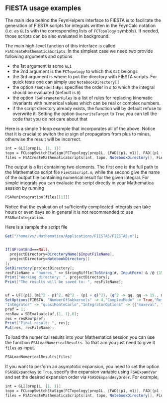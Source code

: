 ## FIESTA usage examples

The main idea behind the FeynHelpers interface to FIESTA is to facilitate the generation of FIESTA scripts for integrals written in the FeynCalc notation (i.e. as `GLI`s with the corresponding lists of `FCTopology` symbols). If needed, those scripts can be also evaluated in background.

The main high-level function of this interface is called `FSACreateMathematicaScripts`. In the simplest case we need two provide following arguments and options

- the 1st argument is some `GLI`
- the 2nd argument is the `FCTopology` to which this `GLI` belongs
- the 3rd argument is where to put the directory with FIESTA scripts. For quick tests one can simply use `NotebookDirectory[]`
- the option `FSAOrderInEps` specifies the order in $\varepsilon$ to which the integral should be evaluated (default is `0`)
- the option `FSAParameterRules` is a list of rules for replacing kinematic invariants with numerical values which can be real or complex numbers.
- if the script directory already exists, the function will by default refuse to overwrite it. Setting the option `OverwriteTarget` to `True` you can tell the code that you do not care about that

Here is a simple 1-loop example that incorporates all of the above. Notice that it is crucial to switch the $i \eta$ sign of propagators from plus to minus, otherwise the result will be incorrect.

```mathematica
int = GLI[prop1L, {1, 1}]
topo = FCLoopSwitchEtaSign[FCTopology[prop1L, {FAD[{p1, m1}], FAD[{p1 + q, m2}]}, {p1}, {q}, {}, {}], -1]
files = FSACreateMathematicaScripts[int, topo, NotebookDirectory[], FinalSubstitutions -> {Hold[SPD][q] -> qq}, FSAParameterRules -> {qq -> 30., m1 -> 2., m2 -> 3.}, OverwriteTarget -> True]
```

The output is a list containing two elements. The first one is the full path to the Mathematica script file `FiestaScript.m`, while the second give the name of the output file containing numerical result for the given integral. For simple integrals you can evaluate the script directly in your Mathematica session by running

```mathematica
FSARunIntegration[files[[1]]]
```

Notice that the evaluation of sufficiently complicated integrals can take hours or even days so in general it is not recommended to use  `FSARunIntegration`.

Here is a sample the script file

```mathematica
Get["/home/vs/.Mathematica/Applications/FIESTA5/FIESTA5.m"];


If[$FrontEnd===Null,
  projectDirectory=DirectoryName[$InputFileName],
  projectDirectory=NotebookDirectory[]
];
SetDirectory[projectDirectory];
resFileName = "numres_" <> StringRiffle[ToString[#, InputForm] & /@ {15., 2., 3.}, "_"]<>"_fiesta.m";
Print["Working directory: ", projectDirectory];
Print["The results will be saved to: ", resFileName];


uf = UF[{p1},{m1^2 - p1^2, m2^2 - (p1 + q)^2}, {q^2 -> qq, qq -> 15., m1 -> 2., m2 -> 3.}];
SetOptions[FIESTA, "NumberOfSubkernels" -> 4,"ComplexMode" -> True,"ReturnErrorWithBrackets" -> True,
"Integrator" -> "quasiMonteCarlo","IntegratorOptions" -> {{"maxeval", "50000"}, {"epsrel", "1.000000E-05"}, {"epsabs", "1.000000E-12"}, {"integralTransform", "korobov"}}];
pref = 1;
resRaw = SDEvaluate[uf,{1, 1},0];
res = resRaw*pref;
Print["Final result: ", res];
Put[res, resFileName];
```

To load the numerical results into your Mathematica session you can use the function `FSALoadNumericalResults`. To that aim you just need to give it `files` as input.

```mathematica
FSALoadNumericalResults[files]
```

If you want to perform an asymptotic expansion, you need to set the option `FSASDExpandAsy` to `True`, specify the expansion variable using `FSAExpandVar` and set the desired expansion order via `FSASDExpandAsyOrder`. For example,

```mathematica
int = GLI[prop1L, {1, 1}]
topo = FCLoopSwitchEtaSign[FCTopology[prop1L, {FAD[{p1, m1}], FAD[{p1 + q, m2}]}, {p1}, {q}, {}, {}], -1]
files = FSACreateMathematicaScripts[int, topo, NotebookDirectory[], FinalSubstitutions -> {Hold[SPD][q] -> qq} , FSAParameterRules -> {qq -> 30., m1 -> 2.}, OverwriteTarget -> True, FSASDExpandAsy->True, FSAExpandVar -> m2, FSASDExpandAsyOrder-> 4]
```